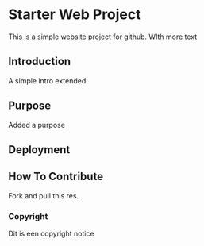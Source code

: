 # Starter Web Project

This is a simple website project for github. WIth more text

## Introduction

A simple intro extended

## Purpose

Added a purpose

## Deployment

## How To Contribute

Fork and pull this res.

### Copyright

Dit is een copyright notice